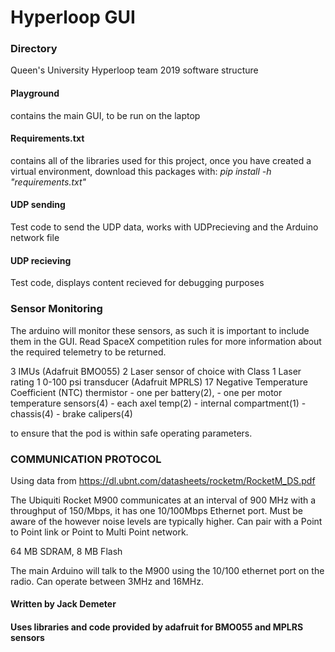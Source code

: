 # Hyperloop GUI #

### Directory ###
Queen's University Hyperloop team 2019 software structure

#### Playground ####
contains the main GUI, to be run on the laptop
#### Requirements.txt ####
contains all of the libraries used for this project, once you have created a virtual environment, download this packages with:
*pip install -h "requirements.txt"*
#### UDP sending ####
Test code to send the UDP data, works with UDPrecieving and the Arduino network file
#### UDP recieving ####
Test code, displays content recieved for debugging purposes


### Sensor Monitoring ###

The arduino will monitor these sensors, as such it is important to include them in the GUI. Read SpaceX competition rules for more information about the required telemetry to be returned.

3 IMUs (Adafruit BMO055)
2 Laser sensor of choice with Class 1 Laser rating 
1 0-100 psi transducer (Adafruit MPRLS)
17 Negative Temperature Coefficient (NTC) thermistor 
	- one per battery(2), 
	- one per motor temperature sensors(4)
	- each axel temp(2)
	- internal compartment(1)
	- chassis(4)
	- brake calipers(4) 

to ensure that the pod is within safe operating parameters.

### COMMUNICATION PROTOCOL ###

Using data from https://dl.ubnt.com/datasheets/rocketm/RocketM_DS.pdf

The Ubiquiti Rocket M900 communicates at an interval of 900 MHz with a throughput of 150/Mbps, it has one 10/100Mbps 
Ethernet port. Must be aware of the however noise levels are typically higher. Can pair with a Point to Point link or 
Point to Multi Point network.

64 MB SDRAM, 8 MB Flash

The main Arduino will talk to the M900 using the 10/100 ethernet port on the radio.
Can operate between 3MHz and 16MHz.



#### Written by Jack Demeter ####
#### Uses libraries and code provided by adafruit for BMO055 and MPLRS sensors ####
